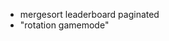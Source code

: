 <!-- - add user saving of games and whatevs -->
- mergesort leaderboard paginated
- "rotation gamemode"
